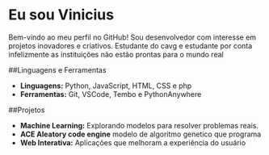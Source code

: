 # Eu sou Vinicius

Bem-vindo ao meu perfil no GitHub! Sou desenvolvedor com interesse em projetos inovadores e criativos.
Estudante do cavg e estudante por conta infelizmente as instituições não estão prontas para o mundo real

##Linguagens e Ferramentas

- **Linguagens:** Python, JavaScript, HTML, CSS e php
- **Ferramentas:** Git, VSCode, Tembo e PythonAnywhere

##Projetos

- **Machine Learning:** Explorando modelos para resolver problemas reais.
- **ACE Aleatory code engine** modelo de algoritmo genetico que programa 
- **Web Interativa:** Aplicações que melhoram a experiência do usuário


